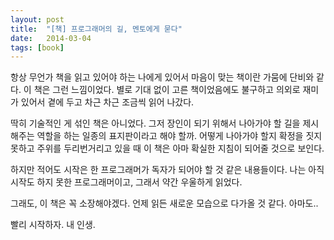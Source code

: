 ```yaml
---
layout: post
title:  "[책] 프로그래머의 길, 멘토에게 묻다"
date:   2014-03-04
tags: [book]
---
```


항상 무언가 책을 읽고 있어야 하는 나에게 있어서 마음이 맞는 책이란 가뭄에 단비와 같다. 이 책은 그런 느낌이었다. 별로 기대 없이 고른 책이었음에도 불구하고 의외로 재미가 있어서 곁에 두고 차근 차근 조금씩 읽어 나갔다. 

  딱히 기술적인 게 섞인 책은 아니었다. 그저 장인이 되기 위해서 나아가야 할 길을 제시해주는 역할을 하는 일종의 표지판이라고 해야 할까. 어떻게 나아가야 할지 확정을 짓지 못하고 주위를 두리번거리고 있을 때 이 책은 아마 확실한 지침이 되어줄 것으로 보인다. 

  하지만 적어도 시작은 한 프로그래머가 독자가 되어야 할 것 같은 내용들이다. 나는 아직 시작도 하지 못한 프로그래머이고, 그래서 약간 우울하게 읽었다. 

  그래도, 이 책은 꼭 소장해야겠다. 언제 읽든 새로운 모습으로 다가올 것 같다. 아마도.. 

  빨리 시작하자. 내 인생.